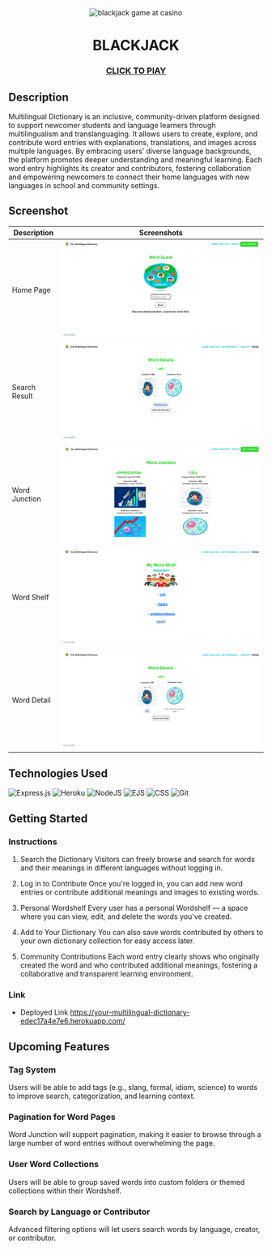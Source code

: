 <div id="header" style="text-align: center" >

  <img src="https://img.freepik.com/free-vector/happy-people-speaking-different-languages_23-2147887758.jpg?uid=R58614155&ga=GA1.1.2074067618.1746232011&semt=ais_hybrid&w=740" weight="1000px" height="300" alt="blackjack game at casino">

</div>
  <div id="description" style="text-align: center">

  # BLACKJACK

  ### [CLICK TO PlAY](https://your-multilingual-dictionary-edec17a4e7e6.herokuapp.com/)

</div>

## Description
Multilingual Dictionary is an inclusive, community-driven platform designed to support newcomer students and language learners through multilingualism and translanguaging. It allows users to create, explore, and contribute word entries with explanations, translations, and images across multiple languages. By embracing users’ diverse language backgrounds, the platform promotes deeper understanding and meaningful learning. Each word entry highlights its creator and contributors, fostering collaboration and empowering newcomers to connect their home languages with new languages in school and community settings.


## Screenshot
| Description    | Screenshots                                      |
|---------------|-------------------------------------------------|
| Home Page     | <img src="screenshots/home.png" alt="home page"> |
| Search Result | <img src="screenshots/dictionaryworddetail.png" alt="search result"> |
| Word Junction | <img src="screenshots/wordjunction.png" alt="word junction"> |
| Word Shelf    | <img src="screenshots/wordshelf.png" alt="wordshelf"> |
| Word Detail   | <img src="screenshots/shelfworddetail.png" alt="shelf word detail"> |


## Technologies Used

  ![Express.js](https://img.shields.io/badge/Express.js-%23404d59.svg?logo=express&logoColor=%2361DAFB)
  ![Heroku](https://img.shields.io/badge/Heroku-430098?logo=heroku&logoColor=fffe)
  ![NodeJS](https://img.shields.io/badge/Node.js-6DA55F?logo=node.js&logoColor=white)
  ![EJS](https://img.shields.io/badge/EJS-B4CA65?logo=ejs&logoColor=fff)
  ![CSS](https://img.shields.io/badge/CSS-1572B6?logo=css3&logoColor=fff)
  ![Git](https://img.shields.io/badge/Git-F05032?logo=git&logoColor=fff)
  

## Getting Started

### Instructions

1. Search the Dictionary
Visitors can freely browse and search for words and their meanings in different languages without logging in.

2. Log in to Contribute
Once you're logged in, you can add new word entries or contribute additional meanings and images to existing words.

3. Personal Wordshelf
Every user has a personal Wordshelf — a space where you can view, edit, and delete the words you've created.

4. Add to Your Dictionary
You can also save words contributed by others to your own dictionary collection for easy access later.

5. Community Contributions
Each word entry clearly shows who originally created the word and who contributed additional meanings, fostering a collaborative and transparent learning environment.

### Link

- Deployed Link https://your-multilingual-dictionary-edec17a4e7e6.herokuapp.com/

## Upcoming Features

### Tag System
Users will be able to add tags (e.g., slang, formal, idiom, science) to words to improve search, categorization, and learning context.
### Pagination for Word Pages
Word Junction will support pagination, making it easier to browse through a large number of word entries without overwhelming the page.
### User Word Collections
Users will be able to group saved words into custom folders or themed collections within their Wordshelf.
### Search by Language or Contributor
Advanced filtering options will let users search words by language, creator, or contributor.
